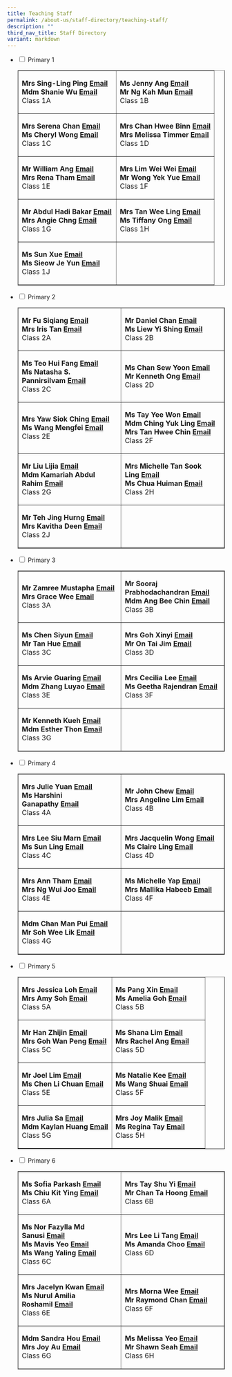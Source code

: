 ```yaml
---
title: Teaching Staff
permalink: /about-us/staff-directory/teaching-staff/
description: ""
third_nav_title: Staff Directory
variant: markdown
---
```

<ul class="jekyllcodex_accordion">
<li><input id="accordion1" type="checkbox"> <label for="accordion1">Primary 1</label>
<div>
<table style="border-collapse: collapse; width: 100%;" border="1">
<tbody>
<tr>
<td style="width: 50%;">
<p><strong>Mrs Sing-Ling Ping</strong><strong>&nbsp;</strong><strong><a href="mailto:ling_ping@moe.edu.sg" target="">Email</a><br></strong><strong>Mdm Shanie Wu</strong><strong>&nbsp;</strong><strong><a href="mailto:wu_lin_ying@moe.edu.sg" target="">Email</a><br></strong>Class 1A</p>
</td>
<td style="width: 50%;">
<p><strong>Ms Jenny Ang</strong><strong>&nbsp;</strong><strong><a href="mailto:jenny_ang@moe.edu.sg" target="">Email</a><br></strong><strong>Mr Ng Kah Mun</strong><strong>&nbsp;</strong><strong><a href="mailto:ng_kah_mun@moe.edu.sg" target="">Email</a><br></strong>Class 1B</p>
</td>
</tr>
<tr>
<td style="width: 50%;">
<p><strong>Mrs Serena Chan</strong><strong>&nbsp;</strong><strong><a href="mailto:chew_mei_jun_serena@moe.edu.sg" target="">Email</a><br></strong><strong>Ms Cheryl Wong</strong><strong>&nbsp;</strong><strong><a href="mailto:wong_cheng_yi_cheryl@moe.edu.sg" target="">Email</a><br></strong>Class 1C</p>
</td>
<td style="width: 50%;">
<p><strong>Mrs Chan Hwee Binn</strong><strong>&nbsp;</strong><strong><a href="mailto:seah_hwee_binn@moe.edu.sg" target="">Email</a><br></strong><strong>Mrs Melissa Timmer</strong><strong>&nbsp;</strong><strong><a href="mailto:" target="">Email</a><br></strong>Class 1D</p>
</td>
</tr>
<tr>
<td style="width: 50%;">
<p><strong>Mr William Ang</strong><strong>&nbsp;</strong><strong><a href="mailto:ang_kia_wei_william@moe.edu.sg" target="">Email</a><br></strong><strong>Mrs Rena Tham</strong><strong>&nbsp;</strong><strong><a href="mailto:ho_tze_kim_rena@moe.edu.sg" target="">Email</a><br></strong>Class 1E</p>
</td>
<td style="width: 50%;">
<p><strong>Mrs Lim Wei Wei</strong><strong>&nbsp;</strong><strong><a href="mailto:chua_wei_wei@moe.edu.sg" target="">Email</a><br></strong><strong>Mr Wong Yek Yue</strong><strong>&nbsp;</strong><strong><a href="mailto:wong_yek_yue@moe.edu.sg" target="">Email</a><br></strong>Class 1F</p>
</td>
</tr>
<tr>
<td style="width: 50%;">
<p><strong>Mr Abdul Hadi Bakar</strong><strong>&nbsp;</strong><strong><a href="mailto:abdul_hadi_bakar@moe.edu.sg" target="">Email</a><br></strong>
<strong>Mrs Angie Chng</strong><strong>&nbsp;</strong><strong><a href="mailto:lim_wui_min_angie@moe.edu.sg" target="">Email</a><br></strong>Class 1G</p>
</td>
<td style="width: 50%;">
<p><strong>Mrs Tan Wee Ling</strong><strong>&nbsp;</strong><strong><a href="mailto:tan_wee_ling@moe.edu.sg" target="">Email</a><br></strong><strong>Ms Tiffany Ong</strong>&nbsp;<strong><a href="mailto:ong_bee_hoon@moe.edu.sg" target="">Email</a><br></strong>Class 1H</p>
</td>
</tr>
<tr>
<td style="width: 50%;">
<p><strong>Ms Sun Xue</strong><strong>&nbsp;</strong><strong><a href="mailto:sun_xue@moe.edu.sg" target="">Email</a><br></strong><strong>Ms Sieow Je Yun</strong><strong>&nbsp;</strong><strong><a href="mailto:sieow_je_yun@moe.edu.sg" target="">Email</a><br></strong>Class 1J</p>
</td>
<td style="width: 50%;">&nbsp;</td>
</tr>
</tbody>
</table>
</div>
</li>
<li><input id="accordion2" type="checkbox"> <label for="accordion2">Primary 2</label>
<div>
<table style="border-collapse: collapse; width: 100%;" border="1">
<tbody>
<tr>
<td style="width: 50%;">
<p><strong>Mr Fu Siqiang</strong><strong>&nbsp;</strong><strong><a href="mailto:fu_siqiang@moe.edu.sg" target="">Email</a><br></strong><strong>Mrs Iris Tan</strong><strong>&nbsp;</strong><strong><a href="mailto:tay_wan_peng_iris@moe.edu.sg" target="">Email</a><br></strong>Class 2A</p>
</td>
<td style="width: 50%;">
<p><strong>Mr Daniel Chan</strong><strong>&nbsp;</strong><strong><a href="mailto:Chan_Weng_Kin_Daniel@moe.edu.sg" target="">Email</a><br></strong><strong>Ms Liew Yi Shing</strong>&nbsp;<strong><a href="mailto:liew_yi_shing@moe.edu.sg" target="">Email</a><br></strong>Class 2B</p>
</td>
</tr>
<tr>
<td style="width: 50%;">
<p><strong>Ms Teo Hui Fang</strong><strong>&nbsp;</strong><strong><a href="mailto:teo_hui_fang@moe.edu.sg" target="">Email</a><br></strong><strong>Ms Natasha S. Pannirsilvam</strong><strong>&nbsp;</strong><strong><a href="mailto:natasha_shamine_pannirsilvam@moe.edu.sg" target="">Email</a><br></strong>Class 2C</p>
</td>
<td style="width: 50%;">
<p><strong>Ms Chan Sew Yoon</strong><strong>&nbsp;</strong><strong><a href="mailto:chan_sew_yoon@moe.edu.sg" target="">Email</a><br></strong><strong>Mr Kenneth Ong</strong><strong>&nbsp;</strong><strong><a href="mailto:ong_kai_min_kenneth@moe.edu.sg" target="">Email</a><br></strong>Class 2D</p>
</td>
</tr>
<tr>
<td style="width: 50%;">
<p><strong>Mrs Yaw Siok Ching</strong><strong>&nbsp;<a href="mailto:tan_siok_ching@moe.edu.sg" target="">Email</a><br></strong><strong>Ms Wang Mengfei</strong><strong>&nbsp;</strong><strong><a href="mailto:wang_mengfei@moe.edu.sg" target="">Email</a><br></strong>Class 2E</p>
</td>
<td style="width: 50%;">
<p><strong>Ms Tay Yee Won</strong><strong>&nbsp;</strong><strong><a href="mailto:tan_yee_won@moe.edu.sg" target="">Email</a><br></strong><strong>Mdm Ching Yuk Ling</strong><strong>&nbsp;</strong><strong><a href="mailto:ching_yuk_ling@moe.edu.sg" target="">Email</a><br></strong><strong>Mrs Tan Hwee Chin</strong><strong>&nbsp;</strong><strong><a href="mailto:koh_hwee_chin@moe.edu.sg" target="">Email</a><br></strong>Class&nbsp;2F</p>
</td>
</tr>
<tr>
<td style="width: 50%;">
<p><strong>Mr Liu Lijia</strong><strong>&nbsp;</strong><strong><a href="mailto:liu_lijia@moe.edu.sg" target="">Email</a><br></strong><strong>Mdm Kamariah Abdul Rahim</strong><strong>&nbsp;</strong><strong><a href="mailto:kamariah_abd_rahim@moe.edu.sg" target="">Email</a><br></strong>Class 2G</p>
</td>
<td style="width: 50%;">
<p><strong>Mrs Michelle Tan Sook Ling</strong><strong>&nbsp;</strong><strong><a href="mailto:ng_sook_ling@moe.edu.sg" target="">Email</a><br></strong><strong>Ms Chua Huiman</strong><strong>&nbsp;</strong><strong><a href="mailto:chua_huiman@moe.edu.sg" target="">Email</a><br></strong>Class 2H</p>
</td>
</tr>
<tr>
<td style="width: 50%;">
<p><strong>Mr Teh Jing Hurng</strong><strong>&nbsp;</strong><strong><a href="mailto:teh_jing_hurng@moe.edu.sg" target="">Email</a><br></strong><strong>Mrs Kavitha Deen</strong><strong>&nbsp;</strong><strong><a href="mailto:kavitha_selvam@moe.edu.sg" target="">Email</a><br></strong>Class&nbsp;2J</p>
</td>
<td style="width: 50%;">&nbsp;</td>
</tr>
</tbody>
</table>
</div>
</li>
<li><input id="accordion3" type="checkbox"> <label for="accordion3">Primary 3</label>
<div>
<table style="border-collapse: collapse; width: 100%;" border="1">
<tbody>
<tr>
<td style="width: 50%;">
<p><strong>Mr Zamree Mustapha</strong><strong>&nbsp;</strong><strong><a href="mailto:zamree_mustapha@moe.edu.sg" target="">Email</a><br></strong><strong>Mrs Grace Wee</strong><strong>&nbsp;</strong><strong><a href="mailto:tay_pei_lyn_grace@moe.edu.sg" target="">Email</a><br></strong>Class 3A</p>
</td>
<td style="width: 50%;">
<p><strong>Mr Sooraj Prabhodachandran</strong><strong>&nbsp;</strong><strong><a href="mailto:sooraj_prabhodachandran@moe.edu.sg" target="">Email</a><br></strong><strong>Mdm Ang Bee Chin</strong><strong>&nbsp;</strong><strong><a href="mailto:ang_bee_chin@moe.edu.sg" target="">Email</a><br></strong>Class 3B</p>
</td>
</tr>
<tr>
<td style="width: 50%;">
<p><strong>Ms Chen Siyun</strong><strong>&nbsp;</strong><strong><a href="mailto:chen_siyun@moe.edu.sg" target="">Email</a><br></strong><strong>Mr Tan Hue</strong><strong>&nbsp;</strong><strong><a href="mailto:" target="">Email</a><br></strong>Class 3C</p>
</td>
<td style="width: 50%;">
<p><strong>Mrs Goh Xinyi</strong><strong>&nbsp;</strong><strong><a href="mailto:soh_xinyi@moe.edu.sg" target="">Email</a><br></strong><strong>Mr On Tai Jim</strong><strong>&nbsp;</strong><strong><a href="mailto:on_tai_jim@moe.edu.sg" target="">Email</a><br></strong>Class 3D</p>
</td>
</tr>
<tr>
<td style="width: 50%;">
<p><strong>Ms Arvie Guaring</strong><strong>&nbsp;</strong><strong><a href="mailto:guaring_arvie_jean_balon@moe.edu.sg" target="">Email</a><br></strong><strong>Mdm Zhang Luyao</strong><strong>&nbsp;</strong><strong><a href="mailto:zhang_luyao@moe.edu.sg" target="">Email</a><br></strong>Class 3E</p>
</td>
<td style="width: 50%;">
<p><strong>Mrs Cecilia Lee</strong><strong>&nbsp;</strong><strong><a href="mailto:cecilia_peralta_lee@moe.edu.sg" target="">Email</a><br></strong><strong>Ms Geetha Rajendran</strong><strong>&nbsp;</strong><strong><a href="mailto:geetha_rajendran@moe.edu.sg" target="">Email</a><br></strong>Class&nbsp;3F</p>
</td>
</tr>
<tr>
<td style="width: 50%;">
<p><strong>Mr Kenneth Kueh</strong><strong>&nbsp;</strong><strong><a href="mailto:kenneth_kueh@moe.edu.sg" target="">Email</a><br></strong><strong>Mdm Esther Thon</strong><strong>&nbsp;</strong><strong><a href="mailto:thon_sian_fei@moe.edu.sg" target="">Email</a><br></strong>Class&nbsp;3G</p>
</td>
<td style="width: 50%;">&nbsp;</td>
</tr>
</tbody>
</table>
</div>
</li>
<li><input id="accordion4" type="checkbox"> <label for="accordion4">Primary 4</label>
<div>
<table style="border-collapse: collapse; width: 100%;" border="1">
<tbody>
<tr>
<td style="width: 50%;">
<p><strong>Mrs Julie Yuan</strong><strong>&nbsp;</strong><strong><a href="mailto:julie_phoebe_low@moe.edu.sg" target="">Email</a><br></strong><strong>Ms Harshini Ganapathy</strong><strong>&nbsp;</strong><strong><a href="mailto:harshini_ganapathy@moe.edu.sg" target="">Email</a><br></strong>Class 4A</p>
</td>
<td style="width: 50%;">
<p><strong>Mr John Chew</strong><strong>&nbsp;</strong><strong><a href="mailto:chew_yang_cheng_john@moe.edu.sg" target="">Email</a><br></strong><strong>Mrs Angeline Lim</strong><strong>&nbsp;</strong><strong><a href="mailto:chow_lye_ngor@moe.edu.sg" target="">Email</a><br></strong>Class 4B</p>
</td>
</tr>
<tr>
<td style="width: 50%;">
<p><strong>Mrs Lee Siu Marn</strong><strong>&nbsp;</strong><strong><a href="mailto:leong_siu_marn@moe.edu.sg" target="">Email</a><br></strong><strong>Ms Sun Ling</strong><strong>&nbsp;</strong><strong><a href="mailto:Sun_Ling@moe.edu.sg" target="">Email</a><br></strong>Class 4C</p>
</td>
<td style="width: 50%;">
<p><strong>Mrs Jacquelin Wong</strong><strong>&nbsp;</strong><strong><a href="mailto:ong_su_hwee_jacquelin@moe.edu.sg" target="">Email</a><br></strong><strong>Ms Claire Ling</strong><strong>&nbsp;</strong><strong><a href="mailto:claire_ling_peck_yan@moe.edu.sg" target="">Email</a><br></strong>Class 4D</p>
</td>
</tr>
<tr>
<td style="width: 50%;">
<p><strong>Mrs Ann Tham</strong><strong>&nbsp;<a href="mailto:ann_tan_geok_lin@moe.edu.sg" target="">Email</a><br></strong><strong>Mrs Ng Wui Joo</strong><strong>&nbsp;</strong><strong><a href="mailto:chua_wui_joo@moe.edu.sg" target="">Email</a><br></strong>Class 4E</p>
</td>
<td style="width: 50%;">
<p><strong>Ms Michelle Yap</strong><strong>&nbsp;</strong><strong><a href="mailto:yap_hui_ching_michelle@moe.edu.sg" target="">Email</a><br></strong><strong>Mrs Mallika Habeeb</strong><strong>&nbsp;</strong><strong><a href="mailto:mallika_begum@moe.edu.sg" target="">Email</a><br></strong>Class&nbsp;4F</p>
</td>
</tr>
<tr>
<td style="width: 50%;">
<p><strong>Mdm Chan Man Pui</strong><strong>&nbsp;</strong><strong><a href="mailto:chan_man_pui@moe.edu.sg" target="">Email</a><br></strong><strong>Mr Soh Wee Lik</strong><strong>&nbsp;</strong><strong><a href="mailto:soh_wee_lik_derrick@moe.edu.sg" target="">Email</a><br></strong>Class&nbsp;4G</p>
</td>
<td style="width: 50%;">&nbsp;</td>
</tr>
</tbody>
</table>
</div>
</li>
<li><input id="accordion5" type="checkbox"> <label for="accordion5">Primary 5</label>
<div>
<table style="border-collapse: collapse; width: 100%;" border="1">
<tbody>
<tr>
<td style="width: 50%;">
<p><strong>Mrs Jessica Loh</strong><strong>&nbsp;</strong><strong><a href="mailto:teo_yiying_jessica@moe.edu.sg" target="">Email</a><br></strong><strong>Mrs Amy Soh</strong><strong>&nbsp;</strong><strong><a href="mailto:tang_hung_may@moe.edu.sg" target="">Email</a><br></strong>Class 5A</p>
</td>
<td style="width: 50%;">
<p><strong>Ms Pang Xin</strong><strong>&nbsp;<a href="mailto:pang_xin@moe.edu.sg" target="">Email</a><br></strong><strong>Ms Amelia Goh</strong><strong>&nbsp;</strong><strong><a href="mailto:goh_tyen_hui_amelia@moe.edu.sg" target="">Email</a><br></strong>Class 5B</p>
</td>
</tr>
<tr>
<td style="width: 50%;">
<p><strong>Mr Han Zhijin</strong><strong>&nbsp;</strong><strong><a href="mailto:han_zhijin@moe.edu.sg" target="">Email</a><br></strong><strong>Mrs Goh Wan Peng</strong><strong>&nbsp;</strong><strong><a href="mailto:ng_wan_peng@moe.edu.sg" target="">Email</a><br></strong>Class 5C</p>
</td>
<td style="width: 50%;">
<p><strong>Ms Shana Lim</strong><strong>&nbsp;</strong><strong><a href="mailto:lim_li_shan@moe.edu.sg" target="">Email</a><br></strong><strong>Mrs Rachel Ang</strong><strong>&nbsp;</strong><strong><a href="mailto:tee_foong_chew@moe.edu.sg" target="">Email</a><br></strong>Class 5D</p>
</td>
</tr>
<tr>
<td style="width: 50%;">
<p><strong>Mr Joel Lim</strong><strong>&nbsp;</strong><strong><a href="mailto:joel_lim_en-rui@moe.edu.sg" target="">Email</a><br></strong><strong>Ms Chen Li Chuan</strong><strong>&nbsp;</strong><strong><a href="mailto:chen_li_chuan@moe.edu.sg" target="">Email</a><br></strong>Class 5E</p>
</td>
<td style="width: 50%;">
<p><strong>Ms Natalie Kee</strong><strong>&nbsp;<a href="mailto:natalie_kee_hui_yi@moe.edu.sg" target="">Email</a><br></strong><strong>Ms Wang Shuai</strong><strong>&nbsp;<a href="mailto:wang_shuai@moe.edu.sg" target="">Email</a><br></strong>Class&nbsp;5F</p>
</td>
</tr>
<tr>
<td style="width: 50%;">
<p><strong>Mrs Julia Sa</strong><strong>&nbsp;</strong><strong><a href="mailto:lim_mei_chia_julia@moe.edu.sg" target="">Email</a><br></strong><strong>Mdm Kaylan Huang</strong><strong>&nbsp;</strong><strong><a href="mailto:kaylan_huang@moe.edu.sg" target="">Email</a><br></strong>Class&nbsp;5G</p>
</td>
<td style="width: 50%;">
<p><strong>Mrs Joy Malik</strong><strong>&nbsp;</strong><strong><a href="mailto:joy_amisha_keshyap@moe.edu.sg" target="">Email</a><br></strong><strong>Ms Regina Tay</strong><strong>&nbsp;</strong><strong><a href="mailto:tay_chin-na_regina@moe.edu.sg" target="">Email</a><br></strong>Class&nbsp;5H</p>
</td>
</tr>
</tbody>
</table>
</div>
</li>
<li><input id="accordion6" type="checkbox"> <label for="accordion6">Primary 6</label>
<div>
<table style="border-collapse: collapse; width: 100%;" border="1">
<tbody>
<tr>
<td style="width: 50%;">
<p><strong>Ms Sofia Parkash</strong><strong>&nbsp;</strong><strong><a href="mailto:sofia_gita_parkash@moe.edu.sg" target="">Email</a><br></strong><strong>Ms Chiu Kit Ying</strong><strong>&nbsp;</strong><strong><a href="mailto:chiu_kit_ying@moe.edu.sg" target="">Email</a><br></strong>Class 6A</p>
</td>
<td style="width: 50%;">
<p><strong>Mrs Tay Shu Yi</strong><strong>&nbsp;</strong><strong><a href="mailto:wee_shu_yi@moe.edu.sg" target="">Email</a><br></strong><strong>Mr Chan Ta Hoong</strong><strong>&nbsp;</strong><strong><a href="mailto:chan_ta_hoong@moe.edu.sg" target="">Email</a><br></strong>Class 6B</p>
</td>
</tr>
<tr>
<td style="width: 50%;">
<p><strong>Ms Nor Fazylla Md Sanusi</strong><strong>&nbsp;</strong><strong><a href="mailto:nor_fazylla_mohamed_sanusi@moe.edu.sg" target="">Email</a><br></strong><strong>Ms Mavis Yeo</strong><strong>&nbsp;</strong><strong><a href="mailto:yeo_bee_koon_mavis@moe.edu.sg" target="">Email</a><br></strong><strong>Ms Wang Yaling</strong><strong>&nbsp;</strong><strong><a href="mailto:wang_yaling@moe.edu.sg" target="">Email</a><br></strong>Class 6C</p>
</td>
<td style="width: 50%;">
<p><strong>Mrs Lee Li Tang</strong><strong>&nbsp;</strong><strong><a href="mailto:tang_li_tang@moe.edu.sg" target="">Email</a><br></strong><strong>Ms Amanda Choo</strong><strong>&nbsp;</strong><strong><a href="mailto:amanda_choo_xuan_yi@moe.edu.sg" target="">Email</a><br></strong>Class 6D</p>
</td>
</tr>
<tr>
<td style="width: 50%;">
<p><strong>Mrs Jacelyn Kwan</strong><strong>&nbsp;</strong><strong><a href="mailto:chia_pin_jhin@moe.edu.sg" target="">Email</a><br></strong><strong>Ms Nurul Amilia Roshamil</strong><strong>&nbsp;</strong><strong><a href="mailto:nurul_amilia_roshamil@moe.edu.sg" target="">Email</a><br></strong>Class 6E</p>
</td>
<td style="width: 50%;">
<p><strong>Mrs Morna Wee</strong><strong>&nbsp;</strong><strong><a href="mailto:morna_tan_wang_lin@moe.edu.sg" target="">Email</a><br></strong><strong>Mr Raymond Chan</strong><strong>&nbsp;</strong><strong><a href="mailto:chan_kangshun_raymond@moe.edu.sg" target="">Email</a><br></strong>Class&nbsp;6F</p>
</td>
</tr>
<tr>
<td style="width: 50%;">
<p><strong>Mdm Sandra Hou</strong><strong>&nbsp;</strong><strong><a href="mailto:hou_may_wah_sandra@moe.edu.sg" target="">Email</a><br></strong><strong>Mrs Joy Au</strong><strong>&nbsp;</strong><strong><a href="mailto:tham_kar_yee@moe.edu.sg" target="">Email</a><br></strong>Class&nbsp;6G</p>
</td>
<td style="width: 50%;">
<p><strong>Ms Melissa Yeo</strong><strong>&nbsp;</strong><strong><a href="mailto:yeo_hui_kiang_melissa@moe.edu.sg" target="">Email</a><br></strong><strong>Mr Shawn Seah</strong><strong>&nbsp;</strong><strong><a href="mailto:seah_wen_bing_shawn@moe.edu.sg" target="">Email</a><br></strong>Class&nbsp;6H</p>
</td>
</tr>
</tbody>
</table>
</div>
</li>
</ul>